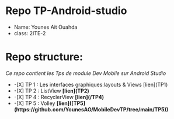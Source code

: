 # Repo TP-Android-studio
- Name: Younes Ait Ouahda
- class: 2ITE-2 
 # Repo structure:
 _Ce repo contient les Tps de module Dev Mobile sur Android Studio_
<ul>
    <li> -[X] TP 1 : Les interfaces graphiques:layouts & Views [lien](TP1) </li>
    <li> -[X] TP 2 : ListView <b>[lien](TP2)</b></li>
    <li> -[X] TP 4 : RecyclerView <b>[lien](/TP4)</b></li>
    <li> -[X] TP 5 : Volley <b>[lien]([TP5](https://github.com/YounesAO/MobileDevTP/tree/main/TP5))</b></li>
</ul>
